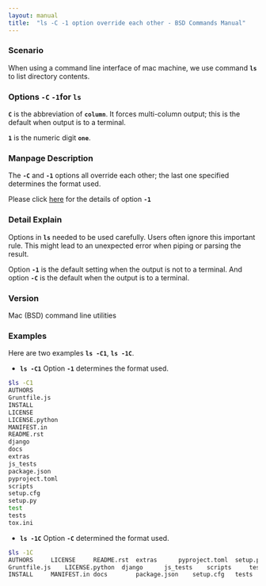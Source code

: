 ```yaml
---
layout: manual
title:  "ls -C -1 option override each other - BSD Commands Manual"
---
```


### Scenario
When using a command line interface of mac machine, we use command __`ls`__ to list directory contents.

### Options `-C` `-1`for `ls` 
__`C`__ is the abbreviation of __`column`__. It forces multi-column output; this is the default when output is to a terminal.

__`1`__ is the numeric digit __`one`__.


### Manpage Description
The __`-C`__ and __`-1`__ options all override each other; the last one specified determines the format used.

Please click [here](https://clidetail.com/manuals/ls1/) for the details of option __`-1`__

### Detail Explain

Options in __`ls`__ needed to be used carefully. Users often ignore this important rule. This might lead to an unexpected error when piping or parsing the result.

Option __`-1`__ is the default setting when the output is not to a terminal. And option __`-C`__ is the default when the output is to a terminal.

### Version
Mac (BSD) command line utilities

### Examples
Here are two examples __`ls -C1`__, __`ls -1C`__.

- __`ls -C1`__ Option __`-1`__ determines the format used.

```bash
$ls -C1
AUTHORS
Gruntfile.js
INSTALL
LICENSE
LICENSE.python
MANIFEST.in
README.rst
django
docs
extras
js_tests
package.json
pyproject.toml
scripts
setup.cfg
setup.py
test
tests
tox.ini
```

- __`ls -1C`__ Option __`-C`__ determined the format used.

```bash
$ls -1C 
AUTHORS		LICENSE		README.rst	extras		pyproject.toml	setup.py	tox.ini
Gruntfile.js	LICENSE.python	django		js_tests	scripts		test
INSTALL		MANIFEST.in	docs		package.json	setup.cfg	tests
```

